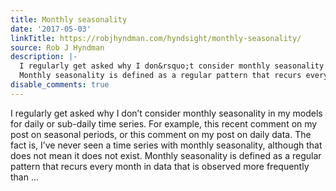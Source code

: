 ```yaml
---
title: Monthly seasonality
date: '2017-05-03'
linkTitle: https://robjhyndman.com/hyndsight/monthly-seasonality/
source: Rob J Hyndman
description: |-
  I regularly get asked why I don&rsquo;t consider monthly seasonality in my models for daily or sub-daily time series. For example, this recent comment on my post on seasonal periods, or this comment on my post on daily data. The fact is, I&rsquo;ve never seen a time series with monthly seasonality, although that does not mean it does not exist.
  Monthly seasonality is defined as a regular pattern that recurs every month in data that is observed more frequently than ...
disable_comments: true
---
```

I regularly get asked why I don&rsquo;t consider monthly seasonality in my models for daily or sub-daily time series. For example, this recent comment on my post on seasonal periods, or this comment on my post on daily data. The fact is, I&rsquo;ve never seen a time series with monthly seasonality, although that does not mean it does not exist.
Monthly seasonality is defined as a regular pattern that recurs every month in data that is observed more frequently than ...